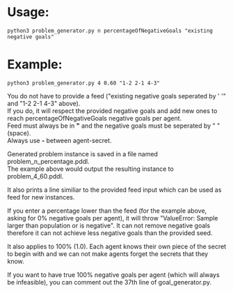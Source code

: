 # Usage:
    python3 problem_generator.py n percentageOfNegativeGoals "existing negative goals"
# Example:
    python3 problem_generator.py 4 0.60 "1-2 2-1 4-3"

You do not have to provide a feed ("existing negative goals seperated by ' '" and "1-2 2-1 4-3" above).<br>
If you do, it will respect the provided negative goals and add new ones to reach percentageOfNegativeGoals negative goals per agent.<br>
Feed must always be in **"** and the negative goals must be seperated by " "(space).<br>
Always use **-** between agent-secret.

Generated problem instance is saved in a file named problem_n_percentage.pddl.<br>
The example above would output the resulting instance to problem_4_60.pddl.

It also prints a line similiar to the provided feed input which can be used as feed for new instances.<br>

If you enter a percentage lower than the feed (for the example above, asking for 0% negative goals per agent), it will throw "ValueError: Sample larger than population or is negative". It can not remove negative goals therefore it can not achieve less negative goals than the provided seed.

It also applies to 100% (1.0). Each agent knows their own piece of the secret to begin with and we can not make agents forget the secrets that they know.

If you want to have true 100% negative goals per agent (which will always be infeasible), you can comment out the 37th line of goal_generator.py.

